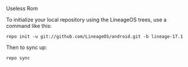 Useless Rom

To initialize your local repository using the LineageOS trees, use a command like this:
```
repo init -u git://github.com/LineageOS/android.git -b lineage-17.1
```
Then to sync up:
```
repo sync


